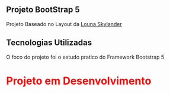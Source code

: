 ## Projeto BootStrap 5
Projeto Baseado no Layout da [Louna Skylander](https://www.figma.com/community/file/1100769865627589687)

## Tecnologias Utilizadas
O foco do projeto foi o estudo pratico do Framework Bootstrap 5

<h1 style="color: red !important;">Projeto em Desenvolvimento</h1>
